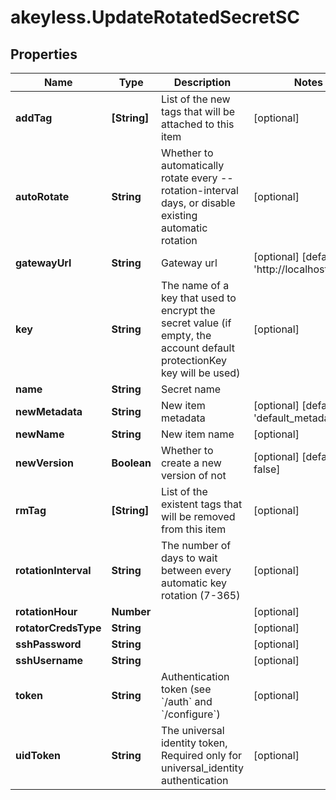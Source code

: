 # akeyless.UpdateRotatedSecretSC

## Properties

Name | Type | Description | Notes
------------ | ------------- | ------------- | -------------
**addTag** | **[String]** | List of the new tags that will be attached to this item | [optional] 
**autoRotate** | **String** | Whether to automatically rotate every --rotation-interval days, or disable existing automatic rotation | [optional] 
**gatewayUrl** | **String** | Gateway url | [optional] [default to &#39;http://localhost:8000&#39;]
**key** | **String** | The name of a key that used to encrypt the secret value (if empty, the account default protectionKey key will be used) | [optional] 
**name** | **String** | Secret name | 
**newMetadata** | **String** | New item metadata | [optional] [default to &#39;default_metadata&#39;]
**newName** | **String** | New item name | [optional] 
**newVersion** | **Boolean** | Whether to create a new version of not | [optional] [default to false]
**rmTag** | **[String]** | List of the existent tags that will be removed from this item | [optional] 
**rotationInterval** | **String** | The number of days to wait between every automatic key rotation (7-365) | [optional] 
**rotationHour** | **Number** |  | [optional] 
**rotatorCredsType** | **String** |  | [optional] 
**sshPassword** | **String** |  | [optional] 
**sshUsername** | **String** |  | [optional] 
**token** | **String** | Authentication token (see &#x60;/auth&#x60; and &#x60;/configure&#x60;) | [optional] 
**uidToken** | **String** | The universal identity token, Required only for universal_identity authentication | [optional] 


